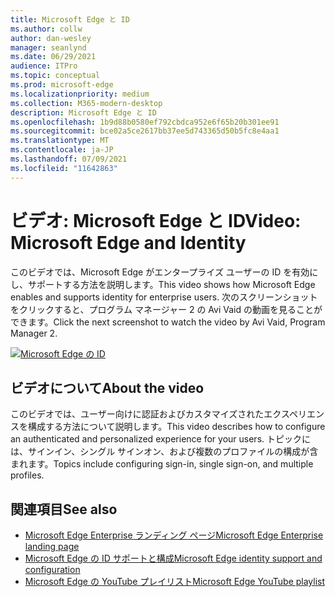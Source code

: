 ```yaml
---
title: Microsoft Edge と ID
ms.author: collw
author: dan-wesley
manager: seanlynd
ms.date: 06/29/2021
audience: ITPro
ms.topic: conceptual
ms.prod: microsoft-edge
ms.localizationpriority: medium
ms.collection: M365-modern-desktop
description: Microsoft Edge と ID
ms.openlocfilehash: 1b9d88b0580ef792cbdca952e6f65b20b301ee91
ms.sourcegitcommit: bce02a5ce2617bb37ee5d743365d50b5fc8e4aa1
ms.translationtype: MT
ms.contentlocale: ja-JP
ms.lasthandoff: 07/09/2021
ms.locfileid: "11642863"
---
```

# <a name="video-microsoft-edge-and-identity"></a><span data-ttu-id="5a33f-103">ビデオ: Microsoft Edge と ID</span><span class="sxs-lookup"><span data-stu-id="5a33f-103">Video: Microsoft Edge and Identity</span></span>

<span data-ttu-id="5a33f-104">このビデオでは、Microsoft Edge がエンタープライズ ユーザーの ID を有効にし、サポートする方法を説明します。</span><span class="sxs-lookup"><span data-stu-id="5a33f-104">This video shows how Microsoft Edge enables and supports identity for enterprise users.</span></span> <span data-ttu-id="5a33f-105">次のスクリーンショットをクリックすると、プログラム マネージャー 2 の Avi Vaid の動画を見ることができます。</span><span class="sxs-lookup"><span data-stu-id="5a33f-105">Click the next screenshot to watch the video by Avi Vaid, Program Manager 2.</span></span>

[![Microsoft Edge の ID](media/microsoft-edge-video-identity/0.png)](http://www.youtube.com/watch?v=8lRUKhR7ipA "Identity in Microsoft Edge")

## <a name="about-the-video"></a><span data-ttu-id="5a33f-107">ビデオについて</span><span class="sxs-lookup"><span data-stu-id="5a33f-107">About the video</span></span>

<span data-ttu-id="5a33f-108">このビデオでは、ユーザー向けに認証およびカスタマイズされたエクスペリエンスを構成する方法について説明します。</span><span class="sxs-lookup"><span data-stu-id="5a33f-108">This video describes how to configure an authenticated and personalized experience for your users.</span></span> <span data-ttu-id="5a33f-109">トピックには、サインイン、シングル サインオン、および複数のプロファイルの構成が含まれます。</span><span class="sxs-lookup"><span data-stu-id="5a33f-109">Topics include configuring sign-in, single sign-on, and multiple profiles.</span></span>

## <a name="see-also"></a><span data-ttu-id="5a33f-110">関連項目</span><span class="sxs-lookup"><span data-stu-id="5a33f-110">See also</span></span>

- [<span data-ttu-id="5a33f-111">Microsoft Edge Enterprise ランディング ページ</span><span class="sxs-lookup"><span data-stu-id="5a33f-111">Microsoft Edge Enterprise landing page</span></span>](https://aka.ms/EdgeEnterprise)
- [<span data-ttu-id="5a33f-112">Microsoft Edge の ID サポートと構成</span><span class="sxs-lookup"><span data-stu-id="5a33f-112">Microsoft Edge identity support and configuration</span></span>](microsoft-edge-security-identity.md)
- [<span data-ttu-id="5a33f-113">Microsoft Edge の YouTube プレイリスト</span><span class="sxs-lookup"><span data-stu-id="5a33f-113">Microsoft Edge YouTube playlist</span></span>](https://www.youtube.com/playlist?list=PLXtHYVsvn_b-uXh1tMeYpT-0iD8tD3tFy)
